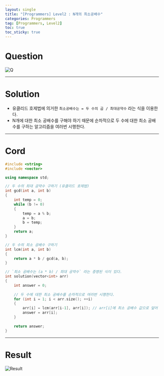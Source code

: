```yaml
---
layout: single
title: "[Programmers] Level2 : N개의 최소공배수"
categories: Programmers
tag: [Programmers, Level2]
toc: true
toc_sticky: true
---
```


# Question
![Q](https://user-images.githubusercontent.com/97664446/198152141-21ba0fbe-204f-4d9d-b8e7-747de13392f3.PNG)

***

# Solution
- 유클리드 호제법에 의거한 `최소공배수는 = 두 수의 곱 / 최대공약수` 라는 식을 이용한다. 
- N개에 대한 최소 공배수를 구해야 하기 때문에 순차적으로 두 수에 대한 최소 공배수를 구하는 알고리즘을 여러번 시행한다.

***

# Cord
```c++
#include <string>
#include <vector>

using namespace std;

// 두 수의 최대 공약수 구하기 (유클리드 호제법)
int gcd(int a, int b)
{
	int temp = 0;
	while (b != 0)
	{
		temp = a % b;
		a = b;
		b = temp;
	}
	return a;
}

// 두 수의 최소 공배수 구하기
int lcm(int a, int b)
{
    return a * b / gcd(a, b);
}

// `최소 공배수는 (a * b) / 최대 공약수` 라는 증명된 식이 있다.
int solution(vector<int> arr) 
{
    int answer = 0;
    
    // 두 수에 대한 최소 공배수를 순차적으로 여러번 시행한다.
    for (int i = 1; i < arr.size(); ++i)
    {
        arr[i] = lcm(arr[i-1], arr[i]); // arr[i]에 최소 공배수 값으로 덮어 씌우기
        answer = arr[i];
    }
    
    return answer;
}
```

***

# Result
![Result](https://user-images.githubusercontent.com/97664446/198152143-1c8f8f47-4d59-456e-b2c0-89007d9c7002.PNG)
